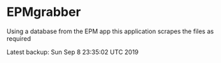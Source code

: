 # EPMgrabber
Using a database from the EPM app this application scrapes the files as required


Latest backup: Sun Sep 8 23:35:02 UTC 2019
